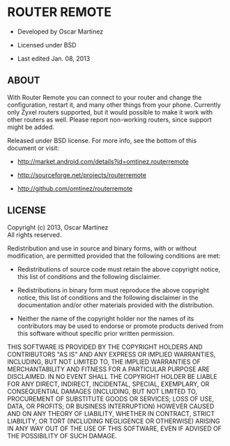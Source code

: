 
ROUTER REMOTE
=============

* Developed by Oscar Martinez

* Licensed under BSD

* Last edited Jan. 08, 2013


ABOUT
-----

With Router Remote you can connect to your router and change the configuration, 
restart it, and many other things from your phone. Currently only Zyxel routers 
supported, but it would possible to make it work with other routers as well. 
Please report non-working routers, since support might be added.

Released under BSD license. For more info, see the bottom of this document or visit:

* http://market.android.com/details?id=omtinez.routerremote

* http://sourceforge.net/projects/routerremote

* http://github.com/omtinez/routerremote


LICENSE
-------

Copyright (c) 2013, Oscar Martinez  
All rights reserved.

Redistribution and use in source and binary forms, with or without
modification, are permitted provided that the following conditions are met:
    
* Redistributions of source code must retain the above copyright
notice, this list of conditions and the following disclaimer.
    
* Redistributions in binary form must reproduce the above copyright
notice, this list of conditions and the following disclaimer in the
documentation and/or other materials provided with the distribution.
    
* Neither the name of the copyright holder nor the
names of its contributors may be used to endorse or promote products
derived from this software without specific prior written permission.

THIS SOFTWARE IS PROVIDED BY THE COPYRIGHT HOLDERS AND CONTRIBUTORS "AS IS" AND
ANY EXPRESS OR IMPLIED WARRANTIES, INCLUDING, BUT NOT LIMITED TO, THE IMPLIED
WARRANTIES OF MERCHANTABILITY AND FITNESS FOR A PARTICULAR PURPOSE ARE
DISCLAIMED. IN NO EVENT SHALL THE COPYRIGHT HOLDER BE LIABLE FOR ANY
DIRECT, INDIRECT, INCIDENTAL, SPECIAL, EXEMPLARY, OR CONSEQUENTIAL DAMAGES
(INCLUDING, BUT NOT LIMITED TO, PROCUREMENT OF SUBSTITUTE GOODS OR SERVICES;
LOSS OF USE, DATA, OR PROFITS; OR BUSINESS INTERRUPTION) HOWEVER CAUSED AND
ON ANY THEORY OF LIABILITY, WHETHER IN CONTRACT, STRICT LIABILITY, OR TORT
(INCLUDING NEGLIGENCE OR OTHERWISE) ARISING IN ANY WAY OUT OF THE USE OF THIS
SOFTWARE, EVEN IF ADVISED OF THE POSSIBILITY OF SUCH DAMAGE.
